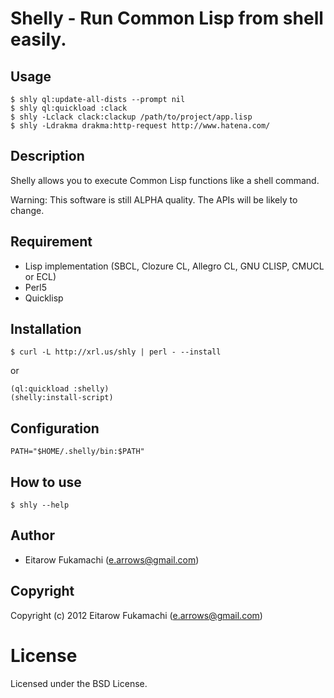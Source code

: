 # Shelly - Run Common Lisp from shell easily.

## Usage

    $ shly ql:update-all-dists --prompt nil
    $ shly ql:quickload :clack
    $ shly -Lclack clack:clackup /path/to/project/app.lisp
    $ shly -Ldrakma drakma:http-request http://www.hatena.com/

## Description

Shelly allows you to execute Common Lisp functions like a shell command.

Warning: This software is still ALPHA quality. The APIs will be likely to change.

## Requirement

- Lisp implementation (SBCL, Clozure CL, Allegro CL, GNU CLISP, CMUCL or ECL)
- Perl5
- Quicklisp

## Installation

    $ curl -L http://xrl.us/shly | perl - --install

or

    (ql:quickload :shelly)
    (shelly:install-script)

## Configuration

    PATH="$HOME/.shelly/bin:$PATH"

## How to use

    $ shly --help

## Author

* Eitarow Fukamachi (e.arrows@gmail.com)

## Copyright

Copyright (c) 2012 Eitarow Fukamachi (e.arrows@gmail.com)

# License

Licensed under the BSD License.
